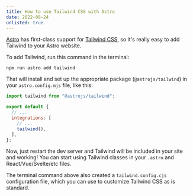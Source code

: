 ```yaml
---
title: How to use Tailwind CSS with Astro
date: 2022-08-24
unlisted: true
---
```


[Astro](https://astro.build) has first-class support for [Tailwind CSS](https://tailwindcss.com), so it's really easy to add Tailwind to your Astro website.

To add Tailwind, run this command in the terminal:

```
npm run astro add tailwind
```

That will install and set up the appropriate package (`@astrojs/tailwind`) in your `astro.config.mjs` file, like this:

```js
import tailwind from "@astrojs/tailwind";

export default {
  // ...
  integrations: [
    // ...
    tailwind(),
  ],
};
```

Now, just restart the dev server and Tailwind will be included in your site and working! You can start using Tailwind classes in your `.astro` and React/Vue/Svelte/etc files.

The terminal command above also created a `tailwind.config.cjs` configuration file, which you can use to customize Tailwind CSS as is standard.
